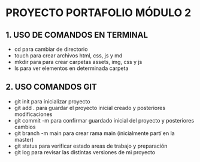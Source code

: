 # PROYECTO PORTAFOLIO MÓDULO 2

## 1. USO DE COMANDOS EN TERMINAL
- cd para cambiar de directorio
- touch para crear archivos html, css, js y md
- mkdir para para crear carpetas assets, img, css y js
- ls para ver elementos en determinada carpeta

## 2. USO COMANDOS GIT
- git init para inicializar proyecto
- git add . para guardar el proyecto inicial creado y posteriores modificaciones
- git commit -m para confirmar guardado inicial del proyecto y posteriores cambios
- git branch -m main para crear rama main (inicialmente partí en la master)
- git status para verificar estado areas de trabajo y preparación
- git log para revisar las distintas versiones de mi proyecto